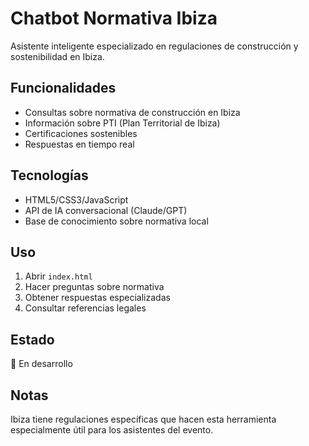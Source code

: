 # Chatbot Normativa Ibiza

Asistente inteligente especializado en regulaciones de construcción y sostenibilidad en Ibiza.

## Funcionalidades

- Consultas sobre normativa de construcción en Ibiza
- Información sobre PTI (Plan Territorial de Ibiza)
- Certificaciones sostenibles
- Respuestas en tiempo real

## Tecnologías

- HTML5/CSS3/JavaScript
- API de IA conversacional (Claude/GPT)
- Base de conocimiento sobre normativa local

## Uso

1. Abrir `index.html`
2. Hacer preguntas sobre normativa
3. Obtener respuestas especializadas
4. Consultar referencias legales

## Estado

🚧 En desarrollo

## Notas

Ibiza tiene regulaciones específicas que hacen esta herramienta especialmente útil para los asistentes del evento.
